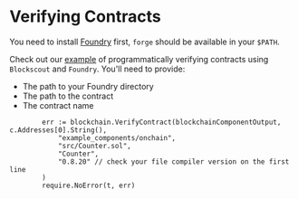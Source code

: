 # Verifying Contracts

You need to install [Foundry](https://book.getfoundry.sh/getting-started/installation) first, `forge` should be available in your `$PATH`.

Check out our [example](https://github.com/smartcontractkit/chainlink-testing-framework/blob/main/framework/examples/myproject/verify_test.go) of programmatically verifying contracts using `Blockscout` and `Foundry`. You'll need to provide:

- The path to your Foundry directory
- The path to the contract
- The contract name

```golang
		err := blockchain.VerifyContract(blockchainComponentOutput, c.Addresses[0].String(),
			"example_components/onchain",
			"src/Counter.sol",
			"Counter",
            "0.8.20" // check your file compiler version on the first line
		)
		require.NoError(t, err)
```
